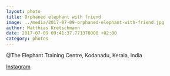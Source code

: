 ```yaml
---
layout: photo
title: Orphaned elephant with friend
image: ../media/2017-07-09-orphaned-elephant-with-friend.jpg
author: Matthias Kretschmann
date: 2017-07-09 09:41:37.771378000 +02:00
category: photos
---
```


@The Elephant Training Centre, Kodanadu, Kerala, India

[Instagram](https://www.instagram.com/p/BWeXrD_FwrV)
